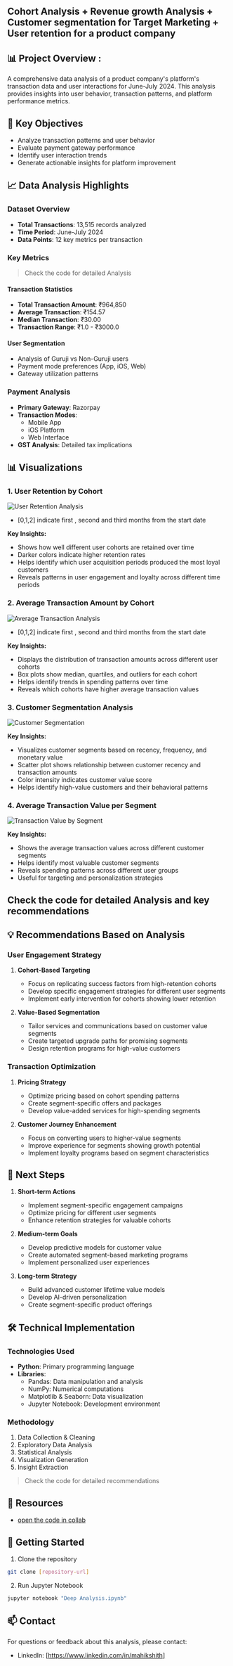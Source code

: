 ## Cohort Analysis + Revenue growth Analysis + Customer segmentation for Target Marketing + User retention for a product company

## 📊 Project Overview : 

A comprehensive data analysis of a product company's platform's transaction data and user interactions for June-July 2024. This analysis provides insights into user behavior, transaction patterns, and platform performance metrics.

## 🎯 Key Objectives

- Analyze transaction patterns and user behavior
- Evaluate payment gateway performance
- Identify user interaction trends
- Generate actionable insights for platform improvement

## 📈 Data Analysis Highlights

### Dataset Overview
- **Total Transactions**: 13,515 records analyzed
- **Time Period**: June-July 2024
- **Data Points**: 12 key metrics per transaction

### Key Metrics

>Check the code for detailed Analysis

#### Transaction Statistics
- **Total Transaction Amount**: ₹964,850
- **Average Transaction**: ₹154.57
- **Median Transaction**: ₹30.00
- **Transaction Range**: ₹1.0 - ₹3000.0

#### User Segmentation
- Analysis of Guruji vs Non-Guruji users
- Payment mode preferences (App, iOS, Web)
- Gateway utilization patterns

### Payment Analysis
- **Primary Gateway**: Razorpay
- **Transaction Modes**: 
  - Mobile App
  - iOS Platform
  - Web Interface
- **GST Analysis**: Detailed tax implications

## 📊 Visualizations

### 1. User Retention by Cohort
![User Retention Analysis](assets/user_retention_by_cohort.png)

- [0,1,2] indicate first , second and third months from the start date


**Key Insights:**
- Shows how well different user cohorts are retained over time
- Darker colors indicate higher retention rates
- Helps identify which user acquisition periods produced the most loyal customers
- Reveals patterns in user engagement and loyalty across different time periods

### 2. Average Transaction Amount by Cohort
![Average Transaction Analysis](assets/Average_transaction_amount_cohort.png)

- [0,1,2] indicate first , second and third months from the start date

**Key Insights:**
- Displays the distribution of transaction amounts across different user cohorts
- Box plots show median, quartiles, and outliers for each cohort
- Helps identify trends in spending patterns over time
- Reveals which cohorts have higher average transaction values

### 3. Customer Segmentation Analysis
![Customer Segmentation](assets/Customer_segmentation_analysis.png)

**Key Insights:**
- Visualizes customer segments based on recency, frequency, and monetary value
- Scatter plot shows relationship between customer recency and transaction amounts
- Color intensity indicates customer value score
- Helps identify high-value customers and their behavioral patterns

### 4. Average Transaction Value per Segment
![Transaction Value by Segment](assets/average_transaction_value_per_segement.png)

**Key Insights:**
- Shows the average transaction values across different customer segments
- Helps identify most valuable customer segments
- Reveals spending patterns across different user groups
- Useful for targeting and personalization strategies

## **Check the code for detailed Analysis and key recommendations**

## 💡 Recommendations Based on Analysis

### User Engagement Strategy
1. **Cohort-Based Targeting**
   - Focus on replicating success factors from high-retention cohorts
   - Develop specific engagement strategies for different user segments
   - Implement early intervention for cohorts showing lower retention

2. **Value-Based Segmentation**
   - Tailor services and communications based on customer value segments
   - Create targeted upgrade paths for promising segments
   - Design retention programs for high-value customers

### Transaction Optimization
1. **Pricing Strategy**
   - Optimize pricing based on cohort spending patterns
   - Create segment-specific offers and packages
   - Develop value-added services for high-spending segments

2. **Customer Journey Enhancement**
   - Focus on converting users to higher-value segments
   - Improve experience for segments showing growth potential
   - Implement loyalty programs based on segment characteristics

## 🎯 Next Steps

1. **Short-term Actions**
   - Implement segment-specific engagement campaigns
   - Optimize pricing for different user segments
   - Enhance retention strategies for valuable cohorts

2. **Medium-term Goals**
   - Develop predictive models for customer value
   - Create automated segment-based marketing programs
   - Implement personalized user experiences

3. **Long-term Strategy**
   - Build advanced customer lifetime value models
   - Develop AI-driven personalization
   - Create segment-specific product offerings

## 🛠️ Technical Implementation

### Technologies Used
- **Python**: Primary programming language
- **Libraries**:
  - Pandas: Data manipulation and analysis
  - NumPy: Numerical computations
  - Matplotlib & Seaborn: Data visualization
  - Jupyter Notebook: Development environment

### Methodology
1. Data Collection & Cleaning
2. Exploratory Data Analysis
3. Statistical Analysis
4. Visualization Generation
5. Insight Extraction

>Check the code for detailed recommendations


## 🔗 Resources

- [open the code in collab](https://drive.google.com/file/d/1ajyspG5ZHpMSWG_uOXonEWJpZzHmB1VA/view?usp=sharing)


## 🚀 Getting Started

1. Clone the repository
```bash
git clone [repository-url]
```

2. Run Jupyter Notebook
```bash
jupyter notebook "Deep Analysis.ipynb"
```

## 📫 Contact

For questions or feedback about this analysis, please contact:
- LinkedIn: [https://www.linkedin.com/in/mahikshith]
